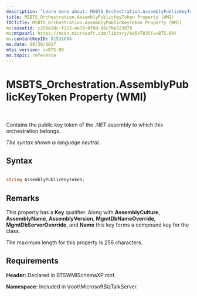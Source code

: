 ```yaml
---
description: "Learn more about: MSBTS_Orchestration.AssemblyPublicKeyToken Property (WMI)"
title: MSBTS_Orchestration.AssemblyPublicKeyToken Property (WMI)
TOCTitle: MSBTS_Orchestration.AssemblyPublicKeyToken Property (WMI)
ms:assetid: c25be2dc-f213-4e79-8f0d-98c7be523070
ms:mtpsurl: https://msdn.microsoft.com/library/Aa547835(v=BTS.80)
ms:contentKeyID: 51531084
ms.date: 08/30/2017
mtps_version: v=BTS.80
ms.topic: reference
---
```


# MSBTS\_Orchestration.AssemblyPublicKeyToken Property (WMI)

 

Contains the public key token of the .NET assembly to which this orchestration belongs.

*The syntax shown is language neutral.*

## Syntax

```C#
  
string AssemblyPublicKeyToken;  
```

## Remarks

This property has a **Key** qualifier. Along with **AssemblyCulture**, **AssemblyName**, **AssemblyVersion**, **MgmtDbNameOverride**, **MgmtDbServerOverride**, and **Name** this key forms a compound key for the class.

The maximum length for this property is 256 characters.

## Requirements

**Header:** Declared in BTSWMISchemaXP.mof.

**Namespace:** Included in \\root\\MicrosoftBizTalkServer.

